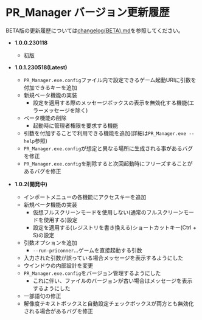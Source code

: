 # PR_Manager バージョン更新履歴

BETA版の更新履歴については[changelog(BETA).md](changelog(BETA).md)を参照してください。

- **1.0.0.230118**
  - 初版

- **1.0.1.230518(Latest)**
  - `PR_Manager.exe.config`ファイル内で設定できるゲーム起動URIに引数を付加できるキーを追加
  - 新規ベータ機能の実装
    - 設定を適用する際のメッセージボックスの表示を無効化する機能(エラーメッセージを除く)
  - ベータ機能の削除
    - 起動時に管理者権限を要求する機能
  - 引数を付加することで利用できる機能を追加(詳細は`PR_Manager.exe --help`参照)
  - `PR_Manager.exe.config`が想定と異なる場所に生成される事があるバグを修正
  - `PR_Manager.exe.config`を削除すると次回起動時にフリーズすることがあるバグを修正

- **1.0.2(開発中)**
  - インポートメニューの各機能にアクセスキーを追加
  - 新規ベータ機能の実装
    - 仮想フルスクリーンモードを使用しない(通常のフルスクリーンモードを使用する)設定
    - 設定を適用する(レジストリを書き換える)ショートカットキー(Ctrl + S)の設定
  - 引数オプションを追加
    - `--run-priconner`...ゲームを直接起動する引数
  - 入力された引数が誤っている場合メッセージを表示するようにした
  - ウインドウの内部設計を変更
  - `PR_Manager.exe.config`をバージョン管理するようにした
    - これに伴い、ファイルのバージョンが古い場合はメッセージを表示するようにした
  - 一部語句の修正
  - 解像度テキストボックスと自動設定チェックボックスが両方とも無効化される場合があるバグを修正
